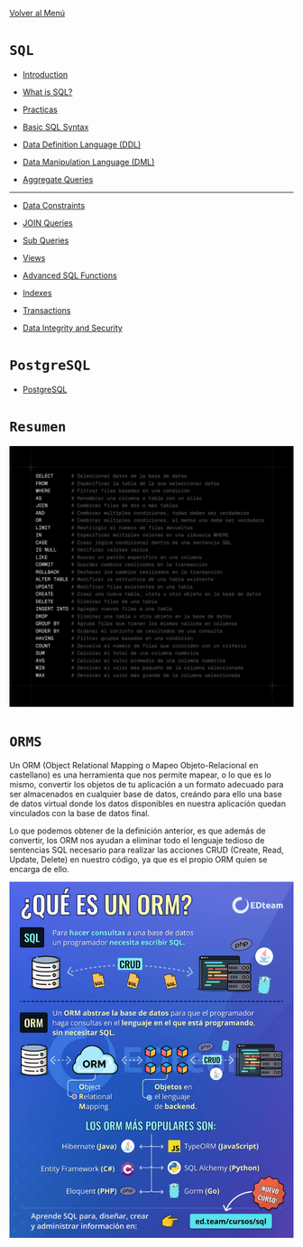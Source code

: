 [Volver al Menú](/readme.md)

# `SQL`

- [Introduction](sql/intro.md)

- [What is SQL?](sql/sql.md)

- [Practicas](sql/practicas.md)

- [Basic SQL Syntax](sql/syntax.md)

- [Data Definition Language (DDL)](sql/ddl.md)

- [Data Manipulation Language (DML)](sql/dml.md)

- [Aggregate Queries](sql/queries.md)

---

- [Data Constraints](sql/constraints.md)

- [JOIN Queries](sql/joins.md)

- [Sub Queries](sql/sub-queries.md)

- [Views](sql/views.md)

- [Advanced SQL Functions](sql/advanced.md)

- [Indexes](sql/indexes.md)

- [Transactions](sql/transactions.md)

- [Data Integrity and Security](sql/data.md)

# `PostgreSQL   `

- [PostgreSQL](postgre/postgre.md)

# `Resumen`

<img src="sql/sql.jpg">

# `ORMS`

Un ORM (Object Relational Mapping o Mapeo Objeto-Relacional en castellano) es una herramienta que nos permite mapear, o lo que es lo mismo, convertir los objetos de tu aplicación a un formato adecuado para ser almacenados en cualquier base de datos, creándo para ello una base de datos virtual donde los datos disponibles en nuestra aplicación quedan vinculados con la base de datos final.

Lo que podemos obtener de la definición anterior, es que además de convertir, los ORM nos ayudan a eliminar todo el lenguaje tedioso de sentencias SQL necesario para realizar las acciones CRUD (Create, Read, Update, Delete) en nuestro código, ya que es el propio ORM quien se encarga de ello.

<img src="orm.png">
